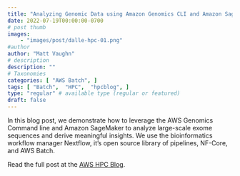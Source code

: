 ```yaml
---
title: "Analyzing Genomic Data using Amazon Genomics CLI and Amazon SageMaker"
date: 2022-07-19T00:00:00-0700
# post thumb
images:
    - "images/post/dalle-hpc-01.png"
#author
author: "Matt Vaughn"
# description
description: ""
# Taxonomies
categories: [ "AWS Batch", ]
tags: [ "Batch",  "HPC",  "hpcblog", ]
type: "regular" # available type (regular or featured)
draft: false
---
```


In this blog post, we demonstrate how to leverage the AWS Genomics Command line and Amazon SageMaker to analyze large-scale exome sequences and derive meaningful insights. We use the bioinformatics workflow manager Nextflow, it’s open source library of pipelines, NF-Core, and AWS Batch.

Read the full post at the [AWS HPC Blog](https://aws.amazon.com/blogs/hpc/analyzing-genomic-data-using-amazon-genomics-cli-and-amazon-sagemaker/).
